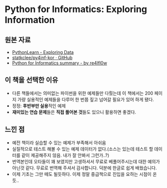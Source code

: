 # Python for Informatics: Exploring Information

## 원본 자료

- [PythonLearn - Exploring Data](http://www.pythonlearn.com/book.php)
- [statkclee/py4inf-kor · GitHub](https://github.com/statkclee/py4inf-kor)
- [Python for Informatics summary - by re4lfl0w](http://nbviewer.ipython.org/github/re4lfl0w/ipython/blob/master/books/python_for_informatics_exploring_information/Python_for_Informatics_summary.ipynb)

## 이 책을 선택한 이유

- 다른 책들에서는 의미없는 파이썬을 위한 예제들만 다뤘는데 이 책에서는 200 페이지 가량 실용적인 예제들을 다루어 한 번쯤 짚고 넘어갈 필요가 있어 하게 됐다.
- 정정: **후반부만 실용**적인 예제
- **재미있는 연습 문제**들은 **직접 풀어본 것**들도 있으니 활용하면 좋겠다.

## 느낀 점

- 예전 책이라 실습할 수 있는 예제가 부족해서 아쉬움
- 실질적으로 테스트 해볼 수 있는 예제 데이터가 없다.(소스는 있는데 테스트 할 데이터를 같이 제공해주지 않음. 내가 잘 안봐서 그런가..?)
- 번역본인데 오타들이 꽤 보였지만 고생하셔서 무료로 베풀어주시는데 대한 예의가 아닌것 같다. 무료로 번역해 주셔서 감사합니다. 덕분에 한글로 쉽게 배웠습니다.
- 이제 기초는 그만 떼도 될듯하다. 이제 정말 중급책으로 진입을 요하는 시점이 온듯..